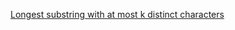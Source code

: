 [Longest substring with at most k distinct characters](https://leetcode.com/problems/longest-substring-with-at-most-k-distinct-characters/)